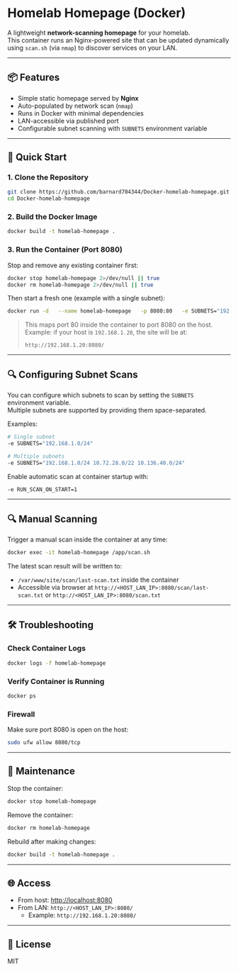 # Homelab Homepage (Docker)

A lightweight **network-scanning homepage** for your homelab.  
This container runs an Nginx-powered site that can be updated dynamically using `scan.sh` (via `nmap`) to discover services on your LAN.

---

## 📦 Features
- Simple static homepage served by **Nginx**
- Auto-populated by network scan (`nmap`)
- Runs in Docker with minimal dependencies
- LAN-accessible via published port
- Configurable subnet scanning with `SUBNETS` environment variable

---

## 🚀 Quick Start

### 1. Clone the Repository
```bash
git clone https://github.com/barnard704344/Docker-homelab-homepage.git
cd Docker-homelab-homepage
```

### 2. Build the Docker Image
```bash
docker build -t homelab-homepage .
```

### 3. Run the Container (Port 8080)
Stop and remove any existing container first:
```bash
docker stop homelab-homepage 2>/dev/null || true
docker rm homelab-homepage 2>/dev/null || true
```

Then start a fresh one (example with a single subnet):
```bash
docker run -d   --name homelab-homepage   -p 8080:80   -e SUBNETS="192.168.1.0/24"   -e RUN_SCAN_ON_START=1   homelab-homepage
```

> This maps port 80 inside the container to port 8080 on the host.  
> Example: if your host is `192.168.1.20`, the site will be at:
> ```
> http://192.168.1.20:8080/
> ```

---

## 🔍 Configuring Subnet Scans

You can configure which subnets to scan by setting the `SUBNETS` environment variable.  
Multiple subnets are supported by providing them space-separated.

Examples:
```bash
# Single subnet
-e SUBNETS="192.168.1.0/24"

# Multiple subnets
-e SUBNETS="192.168.1.0/24 10.72.28.0/22 10.136.40.0/24"
```

Enable automatic scan at container startup with:
```bash
-e RUN_SCAN_ON_START=1
```

---

## 🔍 Manual Scanning

Trigger a manual scan inside the container at any time:
```bash
docker exec -it homelab-homepage /app/scan.sh
```

The latest scan result will be written to:
- `/var/www/site/scan/last-scan.txt` inside the container
- Accessible via browser at `http://<HOST_LAN_IP>:8080/scan/last-scan.txt` or `http://<HOST_LAN_IP>:8080/scan.txt`

---

## 🛠️ Troubleshooting

### Check Container Logs
```bash
docker logs -f homelab-homepage
```

### Verify Container is Running
```bash
docker ps
```

### Firewall
Make sure port 8080 is open on the host:
```bash
sudo ufw allow 8080/tcp
```

---

## 🧹 Maintenance

Stop the container:
```bash
docker stop homelab-homepage
```

Remove the container:
```bash
docker rm homelab-homepage
```

Rebuild after making changes:
```bash
docker build -t homelab-homepage .
```

---

## 🌐 Access
- From host: [http://localhost:8080](http://localhost:8080)
- From LAN: `http://<HOST_LAN_IP>:8080/`
  - Example: `http://192.168.1.20:8080/`

---

## 📄 License
MIT
